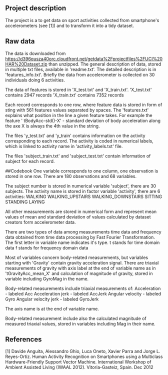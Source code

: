 ## Project description ##

The project is a to get data on sport activities collected from smartphone's accelerometers (see [1]) and to transform it into a tidy dataset.


## Raw data ##
The data is downloaded from https://d396qusza40orc.cloudfront.net/getdata%2Fprojectfiles%2FUCI%20HAR%20Dataset.zip than unzipped.
The general description of data, stored in multiple txt files, available in 'readme.txt'. The detailed description is in 'features_info.txt'.
Briefly the data from accelerometer is collected on 30 individuals doing 6 activities.

The data of features is stored in 'X_test.txt' and 'X_train.txt'.
'X_test.txt' contains 2947 records
'X_train.txt' contains 7352 records

Each record corresponds to one row, where feature data is stored in form of sting with 561 features values separated by spaces.
The 'features.txt' explains what position in the line a given feature takes. For example the feature ' tBodyAcc-std()-X' - standard deviation of body acceleration along the axe X is always the 4th value in the string.

The files 'y_test.txt' and 'y_train' contains information on the activity corresponding to each record. The activity is coded in numerical labels, which is linked to activity name in 'activity_labels.txt' file.

The files 'subject_train.txt' and 'subject_test.txt' contain information of subject for each record.

##Codebook
One variable corresponds to one column, one observation is stored in one row. There are 180 observations and 68 variables.

The subject number is stored in numerical variable 'subject', there are 30 subjects.
The activity name is stored in factor variable 'activity', there are 6 activities:
WALKING
WALKING_UPSTAIRS
WALKING_DOWNSTAIRS
SITTING
STANDING
LAYING

All other measurements are stored in numerical form and represent mean values of mean and standard deviation of  values calculated by dataset creators form accelerometer data. 

There are two types of data among measurements time data and frequency data obtained from time data processing by Fast Fourier Transformation. The first letter in variable name indicates it's type.
t stands for time domain data
f stands for frequency domain data

Most of variables concern body-related measurements, but variables starting with 'Gravity' contain gravity acceleration signal. There are triaxial measurements of gravity with axis label at the end of variable name as in 'tGravityAcc_mean_X' and calculation of magnitude of gravity, stored in variable including GyroMag in the name. 

Body-related measurements include triaxial measurements of:
Acceleration - labeled Acc
Acceleration jerk - labeled AccJerk
Angular velocity - labeled Gyro
Angular velocity jerk - labeled GyroJerk

The axis name is at the end of variable name.

Body-related measurement include also the calculated magnitude of measured triaxial values, stored in variables including Mag in their name.


## References ##
[1] Davide Anguita, Alessandro Ghio, Luca Oneto, Xavier Parra and Jorge L. Reyes-Ortiz. Human Activity Recognition on Smartphones using a Multiclass Hardware-Friendly Support Vector Machine. International Workshop of Ambient Assisted Living (IWAAL 2012). Vitoria-Gasteiz, Spain. Dec 2012

